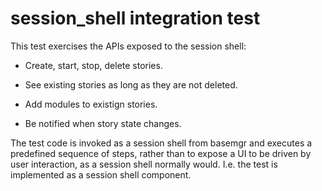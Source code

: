 # session_shell integration test

This test exercises the APIs exposed to the session shell:

* Create, start, stop, delete stories.

* See existing stories as long as they are not deleted.

* Add modules to existign stories.

* Be notified when story state changes.

The test code is invoked as a session shell from basemgr and executes a
predefined sequence of steps, rather than to expose a UI to be driven by user
interaction, as a session shell normally would. I.e. the test is implemented as a
session shell component.
